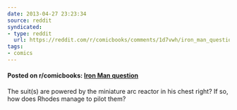 ```yaml
---
date: 2013-04-27 23:23:34
source: reddit
syndicated:
- type: reddit
  url: https://reddit.com/r/comicbooks/comments/1d7vwh/iron_man_question/
tags:
- comics
---
```


#### Posted on r/comicbooks: [Iron Man question](https://reddit.com/r/comicbooks/comments/1d7vwh/iron_man_question/)

The suit(s) are powered by the miniature arc reactor in his chest right? If so, how does Rhodes manage to pilot them?